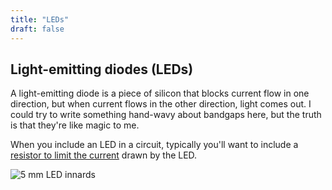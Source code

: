 ```yaml
---
title: "LEDs"
draft: false
---
```


## Light-emitting diodes (LEDs)

A light-emitting diode is a piece of silicon that blocks current flow in one direction, but when current flows in the other direction, light comes out. I could try to write something hand-wavy about bandgaps here, but the truth is that they're like magic to me.  

When you include an LED in a circuit, typically you'll want to include a [resistor to limit the current](/notes/resistors/#typical-application-current-limiter) drawn by the LED.

![5 mm LED innards](/img/LED-5mm-green.svg)
